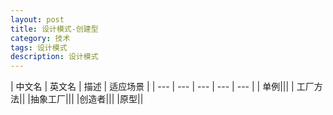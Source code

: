```yaml
---
layout: post
title: 设计模式-创建型
category: 技术
tags: 设计模式
description: 设计模式
---
```



| 中文名 | 英文名 | 描述 | 适应场景 |
| --- | --- | --- | --- | --- |
| 单例|||
| 工厂方法||
|抽象工厂|||
|创造者|||
|原型||